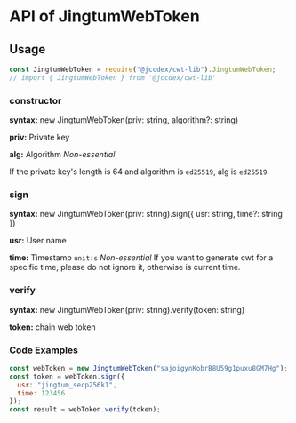 # API of JingtumWebToken

## Usage

```javascript
const JingtumWebToken = require("@jccdex/cwt-lib").JingtumWebToken;
// import { JingtumWebToken } from '@jccdex/cwt-lib'
```

### constructor

**syntax:** new JingtumWebToken(priv: string, algorithm?: string)

**priv:** Private key

**alg:** Algorithm _Non-essential_

If the private key's length is 64 and algorithm is `ed25519`, alg is `ed25519`.

### sign

**syntax:** new JingtumWebToken(priv: string).sign({ usr: string, time?: string })

**usr:** User name

**time:** Timestamp `unit:s` _Non-essential_
If you want to generate cwt for a specific time, please do not ignore it, otherwise is current time.

### verify

**syntax:** new JingtumWebToken(priv: string).verify(token: string)

**token:** chain web token

### Code Examples

```javascript
const webToken = new JingtumWebToken("sajoigynKobrB8U59g1puxu8GM7Hg");
const token = webToken.sign({
  usr: "jingtum_secp256k1",
  time: 123456
});
const result = webToken.verify(token);
```
